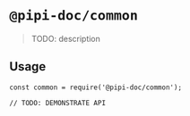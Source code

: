 # `@pipi-doc/common`

> TODO: description

## Usage

```
const common = require('@pipi-doc/common');

// TODO: DEMONSTRATE API
```
